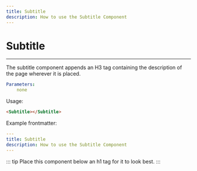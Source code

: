 ```yaml
---
title: Subtitle
description: How to use the Subtitle Component
--- 
```


# Subtitle
<hr>
<Subtitle></Subtitle>

The subtitle component appends an H3 tag containing the description of the page wherever it is placed. 


```yaml
Parameters:
    none
```

Usage:
```html
<Subtitle></Subtitle>
```

Example frontmatter:
```yaml
---
title: Subtitle
description: How to use the Subtitle Component
--- 
```
::: tip
Place this component below an h1 tag for it to look best. 
:::
